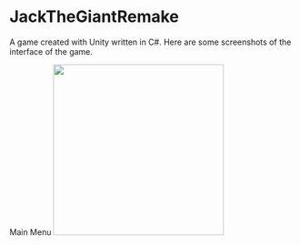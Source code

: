 # JackTheGiantRemake
A game created with Unity written in C#.
Here are some screenshots of the interface of the game.

Main Menu
<img src="https://github.com/xzhan140/JackTheGiantRemake/blob/master/screenshot/menu.png" width="300">
